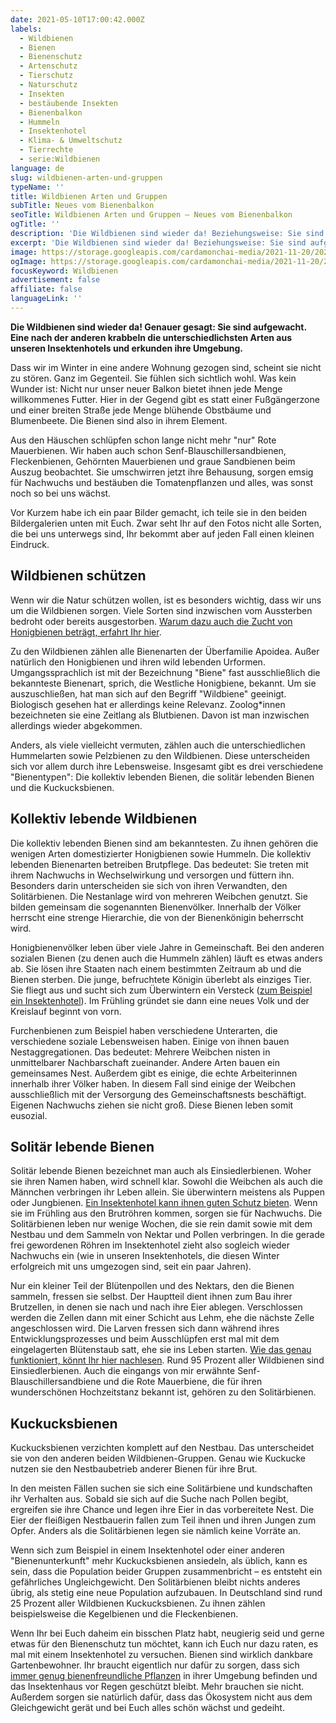 ```yaml
---
date: 2021-05-10T17:00:42.000Z
labels:
  - Wildbienen
  - Bienen
  - Bienenschutz
  - Artenschutz
  - Tierschutz
  - Naturschutz
  - Insekten
  - bestäubende Insekten
  - Bienenbalkon
  - Hummeln
  - Insektenhotel
  - Klima- & Umweltschutz
  - Tierrechte
  - serie:Wildbienen
language: de
slug: wildbienen-arten-und-gruppen
typeName: ''
title: Wildbienen Arten und Gruppen
subTitle: Neues vom Bienenbalkon
seoTitle: Wildbienen Arten und Gruppen – Neues vom Bienenbalkon
ogTitle: ''
description: 'Die Wildbienen sind wieder da! Beziehungsweise: Sie sind aufgewacht. Insgesamt gibt es drei Wildbienen-Gruppen. Hier findet Ihr alle Infos dazu.'
excerpt: 'Die Wildbienen sind wieder da! Beziehungsweise: Sie sind aufgewacht. Nach und nach krabbeln die unterschiedlichsten Arten aus unseren Insektenhotels und erkunden ihre Umgebung. Insgesamt gibt es drei Wildbienen-Gruppen. Hier findet Ihr alle Infos dazu.'
image: https://storage.googleapis.com/cardamonchai-media/2021-11-20/2021-05-wildbienen-jpeg-imagine-c8d8d8_a18067_1440_1080/640.webp
ogImage: https://storage.googleapis.com/cardamonchai-media/2021-11-20/2021-05-wildbienen-fb-jpg-imagine-d8e8e8_bd997a_1200_628/640.webp
focusKeyword: Wildbienen
advertisement: false
affiliate: false
languageLink: ''
---
```


**Die Wildbienen sind wieder da! Genauer gesagt: Sie sind aufgewacht. Eine nach der anderen krabbeln die unterschiedlichsten Arten aus unseren Insektenhotels und erkunden ihre Umgebung.**

Dass wir im Winter in eine andere Wohnung gezogen sind, scheint sie nicht zu stören. Ganz im Gegenteil. Sie fühlen sich sichtlich wohl. Was kein Wunder ist: Nicht nur unser neuer Balkon bietet ihnen jede Menge willkommenes Futter. Hier in der Gegend gibt es statt einer Fußgängerzone und einer breiten Straße jede Menge blühende Obstbäume und Blumenbeete. Die Bienen sind also in ihrem Element.

Aus den Häuschen schlüpfen schon lange nicht mehr "nur" Rote Mauerbienen. Wir haben auch schon Senf-Blauschillersandbienen, Fleckenbienen, Gehörnten Mauerbienen und graue Sandbienen beim Auszug beobachtet. Sie umschwirren jetzt ihre Behausung, sorgen emsig für Nachwuchs und bestäuben die Tomatenpflanzen und alles, was sonst noch so bei uns wächst.

Vor Kurzem habe ich ein paar Bilder gemacht, ich teile sie in den beiden Bildergalerien unten mit Euch. Zwar seht Ihr auf den Fotos nicht alle Sorten, die bei uns unterwegs sind, Ihr bekommt aber auf jeden Fall einen kleinen Eindruck.

## Wildbienen schützen

Wenn wir die Natur schützen wollen, ist es besonders wichtig, dass wir uns um die Wildbienen sorgen. Viele Sorten sind inzwischen vom Aussterben bedroht oder bereits ausgestorben. [Warum dazu auch die Zucht von Honigbienen beträgt, erfahrt Ihr hier](/2019/07/wie-wildbienen-von-honigbienen-verdraengt-werden/).

Zu den Wildbienen zählen alle Bienenarten der Überfamilie Apoidea. Außer natürlich den Honigbienen und ihren wild lebenden Urformen. Umgangssprachlich ist mit der Bezeichnung "Biene" fast ausschließlich die bekannteste Bienenart, sprich, die Westliche Honigbiene, bekannt. Um sie auszuschließen, hat man sich auf den Begriff "Wildbiene" geeinigt. Biologisch gesehen hat er allerdings keine Relevanz. Zoolog\*innen bezeichneten sie eine Zeitlang als Blutbienen. Davon ist man inzwischen allerdings wieder abgekommen.

Anders, als viele vielleicht vermuten, zählen auch die unterschiedlichen Hummelarten sowie Pelzbienen zu den Wildbienen. Diese unterscheiden sich vor allem durch ihre Lebensweise. Insgesamt gibt es drei verschiedene "Bienentypen": Die kollektiv lebenden Bienen, die solitär lebenden Bienen und die Kuckucksbienen.

## Kollektiv lebende Wildbienen

Die kollektiv lebenden Bienen sind am bekanntesten. Zu ihnen gehören die wenigen Arten domestizierter Honigbienen sowie Hummeln. Die kollektiv lebenden Bienenarten betreiben Brutpflege. Das bedeutet: Sie treten mit ihrem Nachwuchs in Wechselwirkung und versorgen und füttern ihn. Besonders darin unterscheiden sie sich von ihren Verwandten, den Solitärbienen. Die Nestanlage wird von mehreren Weibchen genutzt. Sie bilden gemeinsam die sogenannten Bienenvölker. Innerhalb der Völker herrscht eine strenge Hierarchie, die von der Bienenkönigin beherrscht wird.

Honigbienenvölker leben über viele Jahre in Gemeinschaft. Bei den anderen sozialen Bienen (zu denen auch die Hummeln zählen) läuft es etwas anders ab. Sie lösen ihre Staaten nach einem bestimmten Zeitraum ab und die Bienen sterben. Die junge, befruchtete Königin überlebt als einziges Tier. Sie fliegt aus und sucht sich zum Überwintern ein Versteck ([zum Beispiel ein Insektenhotel](/2019/05/insektenhotel-bienen-auf-dem-balkon/)). Im Frühling gründet sie dann eine neues Volk und der Kreislauf beginnt von vorn.

Furchenbienen zum Beispiel haben verschiedene Unterarten, die verschiedene soziale Lebensweisen haben. Einige von ihnen bauen Nestaggregationen. Das bedeutet: Mehrere Weibchen nisten in unmittelbarer Nachbarschaft zueinander. Andere Arten bauen ein gemeinsames Nest. Außerdem gibt es einige, die echte Arbeiterinnen innerhalb ihrer Völker haben. In diesem Fall sind einige der Weibchen ausschließlich mit der Versorgung des Gemeinschaftsnests beschäftigt. Eigenen Nachwuchs ziehen sie nicht groß. Diese Bienen leben somit eusozial.

<Gallery name="wildbienen-gruppen-1" />

## Solitär lebende Bienen

Solitär lebende Bienen bezeichnet man auch als Einsiedlerbienen. Woher sie ihren Namen haben, wird schnell klar. Sowohl die Weibchen als auch die Männchen verbringen ihr Leben allein. Sie überwintern meistens als Puppen oder Jungbienen. [Ein Insektenhotel kann ihnen guten Schutz bieten](/2019/05/insektenhotel-bienen-auf-dem-balkon/). Wenn sie im Frühling aus den Brutröhren kommen, sorgen sie für Nachwuchs. Die Solitärbienen leben nur wenige Wochen, die sie rein damit sowie mit dem Nestbau und dem Sammeln von Nektar und Pollen verbringen. In die gerade frei gewordenen Röhren im Insektenhotel zieht also sogleich wieder Nachwuchs ein (wie in unseren Insektenhotels, die diesen Winter erfolgreich mit uns umgezogen sind, seit ein paar Jahren).

Nur ein kleiner Teil der Blütenpollen und des Nektars, den die Bienen sammeln, fressen sie selbst. Der Hauptteil dient ihnen zum Bau ihrer Brutzellen, in denen sie nach und nach ihre Eier ablegen. Verschlossen werden die Zellen dann mit einer Schicht aus Lehm, ehe die nächste Zelle angeschlossen wird. Die Larven fressen sich dann während ihres Entwicklungsprozesses und beim Ausschlüpfen erst mal mit dem eingelagerten Blütenstaub satt, ehe sie ins Leben starten. [Wie das genau funktioniert, könnt Ihr hier nachlesen](/2019/05/insektenhotel-bienen-auf-dem-balkon/). Rund 95 Prozent aller Wildbienen sind Einsiedlerbienen. Auch die eingangs von mir erwähnte Senf-Blauschillersandbiene und die Rote Mauerbiene, die für ihren wunderschönen Hochzeitstanz bekannt ist, gehören zu den Solitärbienen.

## Kuckucksbienen

Kuckucksbienen verzichten komplett auf den Nestbau. Das unterscheidet sie von den anderen beiden Wildbienen-Gruppen. Genau wie Kuckucke nutzen sie den Nestbaubetrieb anderer Bienen für ihre Brut.

In den meisten Fällen suchen sie sich eine Solitärbiene und kundschaften ihr Verhalten aus. Sobald sie sich auf die Suche nach Pollen begibt, ergreifen sie ihre Chance und legen ihre Eier in das vorbereitete Nest. Die Eier der fleißigen Nestbauerin fallen zum Teil ihnen und ihren Jungen zum Opfer. Anders als die Solitärbienen legen sie nämlich keine Vorräte an.

Wenn sich zum Beispiel in einem Insektenhotel oder einer anderen "Bienenunterkunft" mehr Kuckucksbienen ansiedeln, als üblich, kann es sein, dass die Population beider Gruppen zusammenbricht – es entsteht ein gefährliches Ungleichgewicht. Den Solitärbienen bleibt nichts anderes übrig, als stetig eine neue Population aufzubauen. In Deutschland sind rund 25 Prozent aller Wildbienen Kuckucksbienen. Zu ihnen zählen beispielsweise die Kegelbienen und die Fleckenbienen.

Wenn Ihr bei Euch daheim ein bisschen Platz habt, neugierig seid und gerne etwas für den Bienenschutz tun möchtet, kann ich Euch nur dazu raten, es mal mit einem Insektenhotel zu versuchen. Bienen sind wirklich dankbare Gartenbewohner. Ihr braucht eigentlich nur dafür zu sorgen, dass sich [immer genug bienenfreundliche Pflanzen](/2019/05/insektenhotel-bienen-auf-dem-balkon/) in ihrer Umgebung befinden und das Insektenhaus vor Regen geschützt bleibt. Mehr brauchen sie nicht. Außerdem sorgen sie natürlich dafür, dass das Ökosystem nicht aus dem Gleichgewicht gerät und bei Euch alles schön wächst und gedeiht.

<Gallery name="wildbienen-gruppen-2" />
